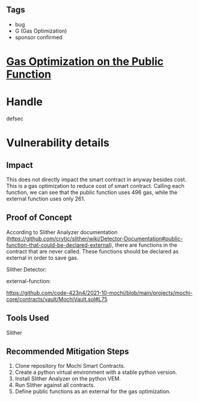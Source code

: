 ## Tags

- bug
- G (Gas Optimization)
- sponsor confirmed

# [Gas Optimization on the Public Function](https://github.com/code-423n4/2021-10-mochi-findings/issues/38) 

# Handle

defsec


# Vulnerability details

## Impact

This does not directly impact the smart contract in anyway besides cost. This is a gas optimization to reduce cost of smart contract. Calling each function, we can see that the public function uses 496 gas, while the external function uses only 261.

## Proof of Concept

According to Slither Analyzer documentation (https://github.com/crytic/slither/wiki/Detector-Documentation#public-function-that-could-be-declared-external), there are functions in the contract that are never called. These functions should be declared as external in order to save gas.

Slither Detector:

external-function:

https://github.com/code-423n4/2021-10-mochi/blob/main/projects/mochi-core/contracts/vault/MochiVault.sol#L75

## Tools Used

Slither

## Recommended Mitigation Steps

1. Clone repository for Mochi Smart Contracts.
2. Create a python virtual environment with a stable python version.
3. Install Slither Analyzer on the python VEM.
4. Run Slither against all contracts.
5. Define public functions as an external for the gas optimization.

